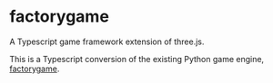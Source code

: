 # factorygame
A Typescript game framework extension of three.js.

This is a Typescript conversion of the existing Python game engine,
[factorygame](https://github.com/herobank110/factorygame).
